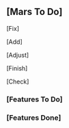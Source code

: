 ## [Mars To Do]

[Fix]

[Add]

[Adjust]

[Finish]

[Check]

### [Features To Do]

### [Features Done]
